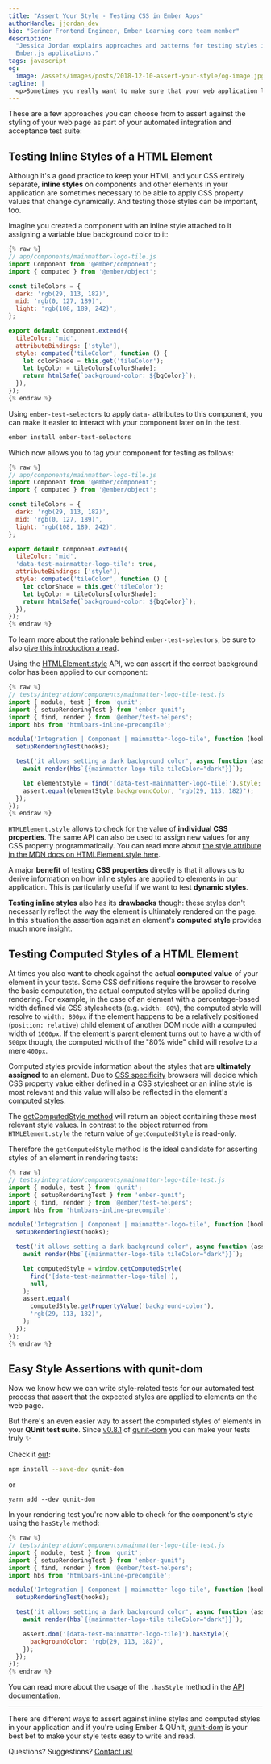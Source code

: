 ```yaml
---
title: "Assert Your Style - Testing CSS in Ember Apps"
authorHandle: jjordan_dev
bio: "Senior Frontend Engineer, Ember Learning core team member"
description:
  "Jessica Jordan explains approaches and patterns for testing styles in
  Ember.js applications."
tags: javascript
og:
  image: /assets/images/posts/2018-12-10-assert-your-style/og-image.jpg
tagline: |
  <p>Sometimes you really want to make sure that your web application looks good; and that it keeps doing so in the future. <strong>Automated tests</strong> are an important foundation for making your application's appearance future-proof and this may involve the integration of a screenshot-based testing tool like <a href="https://percy.io/">Percy.io</a> or <a href="https://github.com/HuddleEng/PhantomCSS">PhantomCSS</a>.</p> <p>But writing your own <strong>visual regression tests</strong> for critical styles in your application can be really useful, too - and it can be easily done on top of that!</p>
---
```


These are a few approaches you can choose from to assert against the styling of
your web page as part of your automated integration and acceptance test suite:

## Testing Inline Styles of a HTML Element

Although it's a good practice to keep your HTML and your CSS entirely separate,
**inline styles** on components and other elements in your application are
sometimes necessary to be able to apply CSS property values that change
dynamically. And testing those styles can be important, too.

Imagine you created a component with an inline style attached to it assigning a
variable blue background color to it:

```js
{% raw %}
// app/components/mainmatter-logo-tile.js
import Component from '@ember/component';
import { computed } from '@ember/object';

const tileColors = {
  dark: 'rgb(29, 113, 182)',
  mid: 'rgb(0, 127, 189)',
  light: 'rgb(108, 189, 242)',
};

export default Component.extend({
  tileColor: 'mid',
  attributeBindings: ['style'],
  style: computed('tileColor', function () {
    let colorShade = this.get('tileColor');
    let bgColor = tileColors[colorShade];
    return htmlSafe(`background-color: ${bgColor}`);
  }),
});
{% endraw %}
```

Using `ember-test-selectors` to apply `data-` attributes to this component, you
can make it easier to interact with your component later on in the test.

```bash
ember install ember-test-selectors
```

Which now allows you to tag your component for testing as follows:

```js
{% raw %}
// app/components/mainmatter-logo-tile.js
import Component from '@ember/component';
import { computed } from '@ember/object';

const tileColors = {
  dark: 'rgb(29, 113, 182)',
  mid: 'rgb(0, 127, 189)',
  light: 'rgb(108, 189, 242)',
};

export default Component.extend({
  tileColor: 'mid',
  'data-test-mainmatter-logo-tile': true,
  attributeBindings: ['style'],
  style: computed('tileColor', function () {
    let colorShade = this.get('tileColor');
    let bgColor = tileColors[colorShade];
    return htmlSafe(`background-color: ${bgColor}`);
  }),
});
{% endraw %}
```

To learn more about the rationale behind `ember-test-selectors`, be sure to also
[give this introduction a read](/blog/2017/11/17/ember-test-selectors-road-to-1-0).

Using the
[HTMLElement.style](https://developer.mozilla.org/en-US/docs/Web/API/HTMLElement/style)
API, we can assert if the correct background color has been applied to our
component:

```js
{% raw %}
// tests/integration/components/mainmatter-logo-tile-test.js
import { module, test } from 'qunit';
import { setupRenderingTest } from 'ember-qunit';
import { find, render } from '@ember/test-helpers';
import hbs from 'htmlbars-inline-precompile';

module('Integration | Component | mainmatter-logo-tile', function (hooks) {
  setupRenderingTest(hooks);

  test('it allows setting a dark background color', async function (assert) {
    await render(hbs`{{mainmatter-logo-tile tileColor="dark"}}`);

    let elementStyle = find('[data-test-mainmatter-logo-tile]').style;
    assert.equal(elementStyle.backgroundColor, 'rgb(29, 113, 182)');
  });
});
{% endraw %}
```

`HTMLElement.style` allows to check for the value of **individual CSS
properties**. The same API can also be used to assign new values for any CSS
property programmatically. You can read more about
[the style attribute in the MDN docs on HTMLElement.style here](https://developer.mozilla.org/en-US/docs/Web/API/HTMLElement/style).

A major **benefit** of testing **CSS properties** directly is that it allows us
to derive information on how inline styles are applied to elements in our
application. This is particularly useful if we want to test **dynamic styles**.

**Testing inline styles** also has its **drawbacks** though: these styles don't
necessarily reflect the way the element is ultimately rendered on the page. In
this situation the assertion against an element's **computed style** provides
much more insight.

## Testing Computed Styles of a HTML Element

At times you also want to check against the actual **computed value** of your
element in your tests. Some CSS definitions require the browser to resolve the
basic computation, the actual computed styles will be applied during rendering.
For example, in the case of an element with a percentage-based width defined via
CSS stylesheets (e.g. `width: 80%`), the computed style will resolve to
`width: 800px` if the element happens to be a relatively positioned
(`position: relative`) child element of another DOM node with a computed width
of `1000px`. If the element's parent element turns out to have a width of
`500px` though, the computed width of the "80% wide" child will resolve to a
mere `400px`.

Computed styles provide information about the styles that are **ultimately
assigned** to an element. Due to
[CSS specificity](https://developer.mozilla.org/en-US/docs/Web/CSS/Specificity)
browsers will decide which CSS property value either defined in a CSS stylesheet
or an inline style is most relevant and this value will also be reflected in the
element's computed styles.

The
[getComputedStyle method](https://developer.mozilla.org/en-US/docs/Web/API/Window/getComputedStyle)
will return an object containing these most relevant style values. In contrast
to the object returned from `HTMLElement.style` the return value of
`getComputedStyle` is read-only.

Therefore the `getComputedStyle` method is the ideal candidate for asserting
styles of an element in rendering tests:

```js
{% raw %}
// tests/integration/components/mainmatter-logo-tile-test.js
import { module, test } from 'qunit';
import { setupRenderingTest } from 'ember-qunit';
import { find, render } from '@ember/test-helpers';
import hbs from 'htmlbars-inline-precompile';

module('Integration | Component | mainmatter-logo-tile', function (hooks) {
  setupRenderingTest(hooks);

  test('it allows setting a dark background color', async function (assert) {
    await render(hbs`{{mainmatter-logo-tile tileColor="dark"}}`);

    let computedStyle = window.getComputedStyle(
      find('[data-test-mainmatter-logo-tile]'),
      null,
    );
    assert.equal(
      computedStyle.getPropertyValue('background-color'),
      'rgb(29, 113, 182)',
    );
  });
});
{% endraw %}
```

## Easy Style Assertions with qunit-dom

Now we know how we can write style-related tests for our automated test process
that assert that the expected styles are applied to elements on the web page.

But there's an even easier way to assert the computed styles of elements in your
**QUnit test suite**. Since
[v0.8.1](https://twitter.com/_mainmatter/status/1065913669995978752) of
[qunit-dom](/blog/2017/10/24/high-level-assertions-with-qunit-dom) you can make
your tests truly ✨

Check it [out](https://github.com/mainmatter/qunit-dom):

```bash
npm install --save-dev qunit-dom
```

or

```
yarn add --dev qunit-dom
```

In your rendering test you're now able to check for the component's style using
the `hasStyle` method:

```js
{% raw %}
// tests/integration/components/mainmatter-logo-tile-test.js
import { module, test } from 'qunit';
import { setupRenderingTest } from 'ember-qunit';
import { find, render } from '@ember/test-helpers';
import hbs from 'htmlbars-inline-precompile';

module('Integration | Component | mainmatter-logo-tile', function (hooks) {
  setupRenderingTest(hooks);

  test('it allows setting a dark background color', async function (assert) {
    await render(hbs`{{mainmatter-logo-tile tileColor="dark"}}`);

    assert.dom('[data-test-mainmatter-logo-tile]').hasStyle({
      backgroundColor: 'rgb(29, 113, 182)',
    });
  });
});
{% endraw %}
```

You can read more about the usage of the `.hasStyle` method in the
[API documentation](https://github.com/mainmatter/qunit-dom/blob/master/API.md#hasStyle).

---

There are different ways to assert against inline styles and computed styles in
your application and if you're using Ember & QUnit,
[qunit-dom](https://github.com/mainmatter/qunit-dom) is your best bet to make
your style tests easy to write and read.

Questions? Suggestions? [Contact us!](/contact/)

